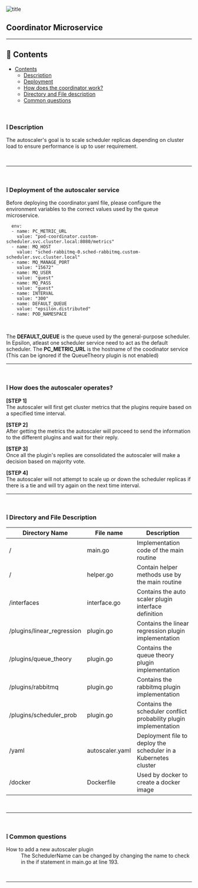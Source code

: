 ![title](https://alexneo.net/epsilon/autoscaler.png "Autoscaler")
## Coordinator Microservice

---

## :page_facing_up: Contents
- [Contents](#contents)
  - [Description](#desc)
  - [Deployment](#deploy)
  - [How does the coordinator work?](#algo)
  - [Directory and File description](#dir)
  - [Common questions](#qna)


<br>

<a name="desc"/></a> 
### :grey_exclamation: Description

The autoscaler's goal is to scale scheduler replicas depending on cluster load to ensure performance is up to user requirement.

<br>

---


<br>

<a name="deploy"/></a> 
### :grey_exclamation: Deployment of the autoscaler service

Before deploying the coordinator.yaml file, please configure the environment variables to the correct values used by the queue microservice.

      env:
      - name: PC_METRIC_URL
        value: "pod-coordinator.custom-scheduler.svc.cluster.local:8080/metrics"
      - name: MQ_HOST
        value: "sched-rabbitmq-0.sched-rabbitmq.custom-scheduler.svc.cluster.local"
      - name: MQ_MANAGE_PORT
        value: "15672"
      - name: MQ_USER
        value: "guest"
      - name: MQ_PASS
        value: "guest"
      - name: INTERVAL
        value: "300"
      - name: DEFAULT_QUEUE
        value: "epsilon.distributed"
      - name: POD_NAMESPACE

<br>

The **DEFAULT_QUEUE** is the queue used by the general-purpose scheduler. In Epsilon, atleast one scheduler service need to act as the default scheduler.
The **PC_METRIC_URL** is the hostname of the coodinator service (This can be ignored if the QueueTheory plugin is not enabled)

---

<br>

<a name="work"/></a> 
### :grey_exclamation: How does the autoscaler operates?

**[STEP 1]**
<br>
The autoscaler will first get cluster metrics that the plugins require based on a specified time interval.

**[STEP 2]**
<br>
After getting the metrics the autoscaler will proceed to send the information to the different plugins and wait for their reply.

**[STEP 3]**
<br>
Once all the plugin's replies are consolidated the autoscaler will make a decision based on majority vote. 

**[STEP 4]**
<br>
The autoscaler will not attempt to scale up or down the scheduler replicas if there is a tie and will try again on the next time interval.
<br>

---

<br>

<a name="dir"/></a> 
### :grey_exclamation: Directory and File Description

| Directory Name             | File name       | Description                                                       |
|----------------------------|-----------------|-------------------------------------------------------------------|
| /                          | main.go         | Implementation code of the main routine                           |
| /                          | helper.go       | Contain helper methods use by the main routine                    |
| /interfaces                | interface.go    | Contains the auto scaler plugin interface definition              |
| /plugins/linear_regression | plugin.go       | Contains the linear regression plugin implementation              |
| /plugins/queue_theory      | plugin.go       | Contains the queue theory plugin implementation                   |
| /plugins/rabbitmq          | plugin.go       | Contains the rabbitmq plugin implementation                       |
| /plugins/scheduler_prob    | plugin.go       | Contains the scheduler conflict probability plugin implementation |
| /yaml                      | autoscaler.yaml | Deployment file to deploy the scheduler in a Kubernetes cluster   |
| /docker                    | Dockerfile      | Used by docker to create a docker image                           |

<br>

---

<br>

<a name="qna"/></a> 
### :grey_exclamation: Common questions

<dl>
  <dt>How to add a new autoscaler plugin</dt>
  <dd>The SchedulerName can be changed by changing the name to check in the if statement in main.go at line 193.</dd>

</dl>

<br>

---
